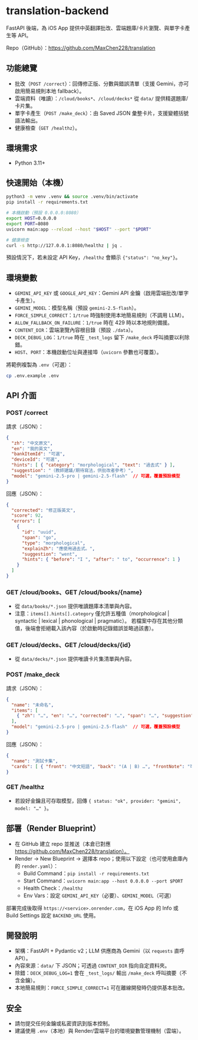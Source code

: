 # translation-backend

FastAPI 後端，為 iOS App 提供中英翻譯批改、雲端題庫/卡片瀏覽、與單字卡產生等 API。

Repo（GitHub）：https://github.com/MaxChen228/translation

## 功能總覽
- 批改（`POST /correct`）：回傳修正版、分數與錯誤清單（支援 Gemini，亦可啟用簡易規則本地 fallback）。
- 雲端資料（唯讀）：`/cloud/books*`、`/cloud/decks*` 從 `data/` 提供精選題庫/卡片集。
- 單字卡產生（`POST /make_deck`）：由 Saved JSON 彙整卡片，支援變體括號語法輸出。
- 健康檢查（`GET /healthz`）。

## 環境需求
- Python 3.11+

## 快速開始（本機）
```bash
python3 -m venv .venv && source .venv/bin/activate
pip install -r requirements.txt

# 本機啟動（預設 0.0.0.0:8080）
export HOST=0.0.0.0
export PORT=8080
uvicorn main:app --reload --host "$HOST" --port "$PORT"

# 健康檢查
curl -s http://127.0.0.1:8080/healthz | jq .
```

預設情況下，若未設定 API Key，`/healthz` 會顯示 `{"status": "no_key"}`。

## 環境變數
- `GEMINI_API_KEY` 或 `GOOGLE_API_KEY`：Gemini API 金鑰（啟用雲端批改/單字卡產生）。
- `GEMINI_MODEL`：模型名稱（預設 `gemini-2.5-flash`）。
- `FORCE_SIMPLE_CORRECT`：`1/true` 時強制使用本地簡易規則（不調用 LLM）。
- `ALLOW_FALLBACK_ON_FAILURE`：`1/true` 時在 429 時以本地規則備援。
- `CONTENT_DIR`：雲端瀏覽內容根目錄（預設 `./data`）。
- `DECK_DEBUG_LOG`：`1/true` 時在 `_test_logs` 留下 `/make_deck` 呼叫摘要以利除錯。
- `HOST`、`PORT`：本機啟動位址與連接埠（`uvicorn` 參數也可覆蓋）。

將範例複製為 `.env`（可選）：
```bash
cp .env.example .env
```

## API 介面

### POST /correct
請求（JSON）：
```json
{
  "zh": "中文原文",
  "en": "我的英文",
  "bankItemId": "可選",
  "deviceId": "可選",
  "hints": [ { "category": "morphological", "text": "過去式" } ],
  "suggestion": "（教師建議/期待寫法，供批改者參考）",
  "model": "gemini-2.5-pro | gemini-2.5-flash"  // 可選，覆蓋預設模型
}
```
回應（JSON）：
```json
{
  "corrected": "修正版英文",
  "score": 92,
  "errors": [
    {
      "id": "uuid",
      "span": "go",
      "type": "morphological",
      "explainZh": "應使用過去式。",
      "suggestion": "went",
      "hints": { "before": "I ", "after": " to", "occurrence": 1 }
    }
  ]
}
```

### GET /cloud/books、GET /cloud/books/{name}
- 從 `data/books/*.json` 提供唯讀題庫本清單與內容。
- 注意：`items[].hints[].category` 僅允許五種值（morphological | syntactic | lexical | phonological | pragmatic）。
  若檔案中存在其他分類值，後端會拒絕載入該內容（於啟動時記錄錯誤並略過該書）。

### GET /cloud/decks、GET /cloud/decks/{id}
- 從 `data/decks/*.json` 提供唯讀卡片集清單與內容。

### POST /make_deck
請求（JSON）：
```json
{
  "name": "未命名",
  "items": [
    { "zh": "…", "en": "…", "corrected": "…", "span": "…", "suggestion": "…", "explainZh": "…", "type": "lexical" }
  ],
  "model": "gemini-2.5-pro | gemini-2.5-flash"  // 可選，覆蓋預設模型
}
```
回應（JSON）：
```json
{
  "name": "測試卡集",
  "cards": [ { "front": "中文短語", "back": "(A | B) …", "frontNote": "可選", "backNote": "可選" } ]
}
```

### GET /healthz
- 若設好金鑰且可存取模型，回傳 `{ status: "ok", provider: "gemini", model: "…" }`。

## 部署（Render Blueprint）
- 在 GitHub 建立 repo 並推送（本倉已對應 https://github.com/MaxChen228/translation）。
- Render → New Blueprint → 選擇本 repo；使用以下設定（也可使用倉庫內的 `render.yaml`）：
  - Build Command：`pip install -r requirements.txt`
  - Start Command：`uvicorn main:app --host 0.0.0.0 --port $PORT`
  - Health Check：`/healthz`
  - Env Vars：設定 `GEMINI_API_KEY`（必要）、`GEMINI_MODEL`（可選）

部署完成後取得 `https://<service>.onrender.com`，在 iOS App 的 Info 或 Build Settings 設定 `BACKEND_URL` 使用。

## 開發說明
- 架構：FastAPI + Pydantic v2；LLM 供應商為 Gemini（以 `requests` 直呼 API）。
- 內容來源：`data/` 下 JSON；可透過 `CONTENT_DIR` 指向自定資料夾。
- 除錯：`DECK_DEBUG_LOG=1` 會在 `_test_logs/` 輸出 `/make_deck` 呼叫摘要（不含金鑰）。
- 本地簡易規則：`FORCE_SIMPLE_CORRECT=1` 可在離線開發時仍提供基本批改。

## 安全
- 請勿提交任何金鑰或私密資訊到版本控制。
- 建議使用 `.env`（本地）與 Render/雲端平台的環境變數管理機制（雲端）。
